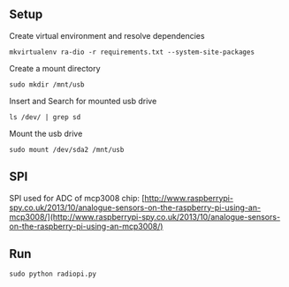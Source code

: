 Setup
---
Create virtual environment and resolve dependencies

```
mkvirtualenv ra-dio -r requirements.txt --system-site-packages
```

Create a mount directory

```
sudo mkdir /mnt/usb
```

Insert and Search for mounted usb drive

```
ls /dev/ | grep sd
```

Mount the usb drive

```
sudo mount /dev/sda2 /mnt/usb
```

SPI
---
SPI used for ADC of mcp3008 chip: [http://www.raspberrypi-spy.co.uk/2013/10/analogue-sensors-on-the-raspberry-pi-using-an-mcp3008/](http://www.raspberrypi-spy.co.uk/2013/10/analogue-sensors-on-the-raspberry-pi-using-an-mcp3008/)


Run
---
```
sudo python radiopi.py
```